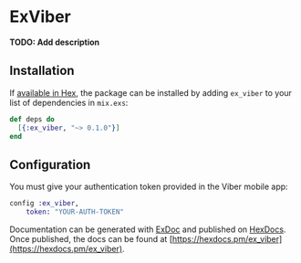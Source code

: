 # ExViber

**TODO: Add description**

## Installation

If [available in Hex](https://hex.pm/docs/publish), the package can be installed
by adding `ex_viber` to your list of dependencies in `mix.exs`:

```elixir
def deps do
  [{:ex_viber, "~> 0.1.0"}]
end
```

## Configuration

You must give your authentication token provided in the Viber mobile app:

```elixir
config :ex_viber,
	token: "YOUR-AUTH-TOKEN"
```


Documentation can be generated with [ExDoc](https://github.com/elixir-lang/ex_doc)
and published on [HexDocs](https://hexdocs.pm). Once published, the docs can
be found at [https://hexdocs.pm/ex_viber](https://hexdocs.pm/ex_viber).

